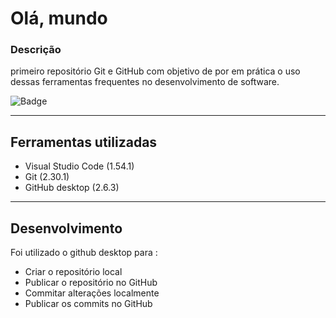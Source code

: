 # Olá, mundo

### Descrição

 primeiro repositório Git e GitHub com objetivo de por em prática o uso dessas ferramentas frequentes no desenvolvimento de software.

 ![Badge](https://img.shields.io/badge/License-MIT-green)

---

 ## Ferramentas utilizadas
 - Visual Studio Code (1.54.1)
 - Git (2.30.1)
 - GitHub desktop (2.6.3)

---

## Desenvolvimento

Foi utilizado o github desktop para :

- Criar o repositório local
- Publicar o repositório no GitHub
- Commitar alterações localmente
- Publicar os commits no GitHub
  





